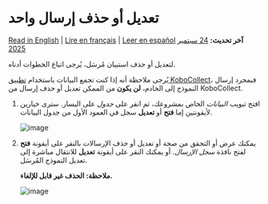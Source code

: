 # تعديل أو حذف إرسال واحد
<a href="../howto_edit_single_submissions.html">Read in English</a> | <a href="../fr/howto_edit_single_submissions.html">Lire en français</a> | <a href="../es/howto_edit_single_submissions.html">Leer en español</a>
**آخر تحديث:** <a href="https://github.com/kobotoolbox/docs/blob/f589f03c4b5a79d431edbeaa09ac5f3141431cc4/source/howto_edit_single_submissions.md" class="reference">24 سبتمبر 2025</a>

لتعديل أو حذف استبيان مُرسَل، يُرجى اتباع الخطوات أدناه.

يُرجى ملاحظة أنه إذا كنت تجمع البيانات باستخدام [تطبيق KoboCollect](data_collection_kobocollect.md)، فبمجرد إرسال النموذج إلى الخادم، **لن يكون** من الممكن تعديل أو حذف إرسال من KoboCollect.

1. افتح تبويب _البيانات_ الخاص بمشروعك، ثم انقر على _جدول_ على اليسار.
   سترى خيارين لأيقونتين إما **فتح** أو **تعديل** سجل في
   العمود الأول من جدول البيانات.

    ![image](/images/howto_edit_single_submissions/data.jpg)

2. يمكنك عرض أو التحقق من صحة أو تعديل أو حذف الإرسالات بالنقر على أيقونة **فتح**
   لفتح نافذة _سجل الإرسال_. أو يمكنك النقر على أيقونة **تعديل**
   للانتقال مباشرة إلى تعديل النموذج المُرسَل.

    **ملاحظة: الحذف غير قابل للإلغاء.**

    ![image](/images/howto_edit_single_submissions/edit.jpg)